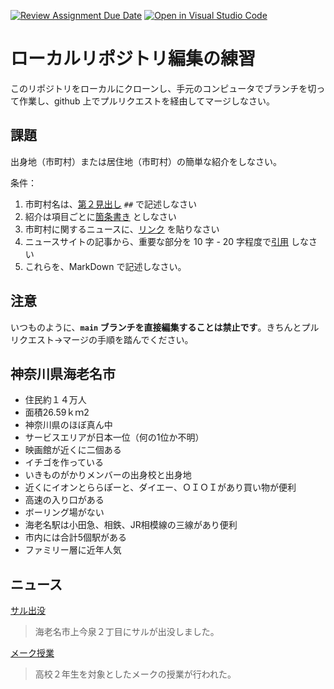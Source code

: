 [![Review Assignment Due Date](https://classroom.github.com/assets/deadline-readme-button-22041afd0340ce965d47ae6ef1cefeee28c7c493a6346c4f15d667ab976d596c.svg)](https://classroom.github.com/a/Jc5hINgy)
[![Open in Visual Studio Code](https://classroom.github.com/assets/open-in-vscode-2e0aaae1b6195c2367325f4f02e2d04e9abb55f0b24a779b69b11b9e10269abc.svg)](https://classroom.github.com/online_ide?assignment_repo_id=19847833&assignment_repo_type=AssignmentRepo)
# ローカルリポジトリ編集の練習

このリポジトリをローカルにクローンし、手元のコンピュータでブランチを切って作業し、github 上でプルリクエストを経由してマージしなさい。

## 課題

出身地（市町村）または居住地（市町村）の簡単な紹介をしなさい。

条件：

1. 市町村名は、[第２見出し](https://docs.github.com/ja/get-started/writing-on-github/getting-started-with-writing-and-formatting-on-github/basic-writing-and-formatting-syntax#headings) `##` で記述しなさい
1. 紹介は項目ごとに[箇条書き](https://docs.github.com/ja/get-started/writing-on-github/getting-started-with-writing-and-formatting-on-github/basic-writing-and-formatting-syntax#lists) としなさい
3. 市町村に関するニュースに、[リンク](https://docs.github.com/ja/get-started/writing-on-github/getting-started-with-writing-and-formatting-on-github/basic-writing-and-formatting-syntax#lists) を貼りなさい
4. ニュースサイトの記事から、重要な部分を 10 字 - 20 字程度で[引用](https://docs.github.com/ja/get-started/writing-on-github/getting-started-with-writing-and-formatting-on-github/basic-writing-and-formatting-syntax#quoting-text) しなさい
5. これらを、MarkDown で記述しなさい。

## 注意

いつものように、**`main` ブランチを直接編集することは禁止です**。きちんとプルリクエスト→マージの手順を踏んでください。

## 神奈川県海老名市

- 住民約１４万人
- 面積26.59ｋｍ2
- 神奈川県のほぼ真ん中
- サービスエリアが日本一位（何の1位か不明）
- 映画館が近くに二個ある
- イチゴを作っている
- いきものがかりメンバーの出身校と出身地
- 近くにイオンとららぽーと、ダイエー、ＯＩＯＩがあり買い物が便利
- 高速の入り口がある
- ボーリング場がない
- 海老名駅は小田急、相鉄、JR相模線の三線があり便利
- 市内には合計5個駅がある
- ファミリー層に近年人気
## ニュース
[サル出没](https://topics.smt.docomo.ne.jp/article/fushinsha_joho/region/fushinsha_joho-1310052950682665522)
>海老名市上今泉２丁目にサルが出没しました。　　

[メーク授業](https://topics.smt.docomo.ne.jp/article/jiji_region/region/jiji_region-2025062400922)
>高校２年生を対象としたメークの授業が行われた。
